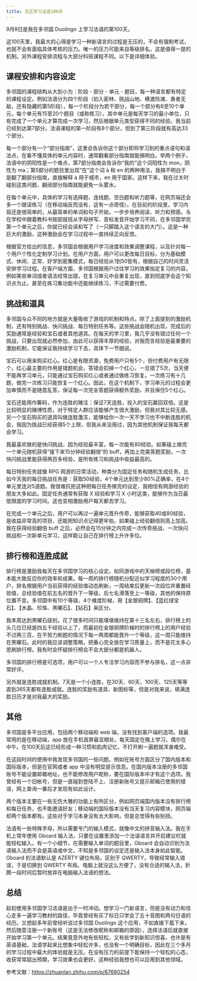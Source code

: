 ```yaml
---
title: 无压学习法语100天
---
```

9月8日是我在多邻国 Duolingo 上学习法语的第100天。

这100天里，我最大的心得是学习一种新语言的过程是无压的，不会有强制考试，也就不会有面临具体考核的压力。唯一的压力可能来自等级排名，这是值得一提的机制。另外课程安排流程与大部分科班课程不同。以下是详细体验。

## 课程安排和内容设定

多邻国的课程结构从大到小为：阶段 - 部分 - 单元 - 题目，每一种语言都有特定的课程设定。例如法语分为四个阶段（初入密林、挑战山地、横渡险滩、勇者无敌，还有隐藏的第5阶段），每一个阶段分为若干部分，每一个部分有6至10个单元，每个单元有15至20个题目（或称练习），其中单元是每天学习的最小单位，只有完成了一个单元才算完成一次学习，然后根据单元类型获得不同的经验。我当前已经到达第7部分。法语课程的第一阶段有8个部分，但到了第三阶段就有高达33个部分。

每一个部分有一个“部分指南”，这里会告诉你这个部分即将学习到的重点语句和语法点，在看不懂具体的单元内容时，通常翻看部分指南就能搞明白。举两个例子，法语中的阴阳性是一个难点，第7部分指南会告诉你“我的”这个词阳性为 mon，阴性为 ma；第5部分的题目里出现“在”这个词 à 和 en 的两种用法，我搞不明白于是翻了翻部分指南，直接解释 à 用于城市，en 用于国家。这样下来，我在过关时碰到这类问题，翻阅部分指南就能避免一头雾水。

在每个单元中，具体的学习有选择题、连线题、空白题和听力题等，在网页端还会多一个跟读练习（在移动端反而没有，这有一点奇怪）。在目前的阶段里，学习内容还是很简单的，从最简单的单词和句子开始，一步步培养阅读、听力和预感。与在学校中跟着教科书按部就班从字母拼写、音标发音开始学习不同，在多邻国学完第一个单元之后，你就已经会读和写了（一只脚踏入这个语言的大门）。这是一种巨大的激励，这种激励会在学习过程中一直持续正向反馈。

根据官方给出的信息，多邻国会根据用户学习进度和效果调整课程，以及针对每一个用户个性化定制学习计划。在用户方面，用户可以更改每日目标，分为基础模式、休闲、正常、好学到密集模式，每日经验从1到50皆有，根据自己的时间灵活安排学习过程。在客户端方面，多邻国根据用户过往学习的效果指定复习的内容，例如某些单词或者语法经常出错，在复习单元中会重复出现，直到彻底学会这个知识点为止。甚至在练习集功能中还能继续练习，不过需要付费。

## 挑战和道具

多邻国与众不同的地方就是大量吸收了游戏的机制和特点。除了上面提到的激励机制，还有特别挑战、快闪挑战、每日特别任务等。这些挑战会随机出现，完成后的奖励通常是经验和宝石或者其他道具。在每天的学习里，我几乎没有错过任何一个挑战，只要出现就必然参加，由此可以获得丰厚的经验，对我而言经验是最重要的激励机制，它能保证我持续学习下去，具体下一节细说。

宝石可以用来购买红心。红心是有限资源，免费用户只有5个，但付费用户有无限个。红心最主要的作用是错题机会，答错会扣掉一个红心，一旦错了5次，当天便不能再学习单元，只能通过宝石购买红心或者通过做练习恢复。一次练习有十几题，做完一次练习只能恢复一个红心。因此，在这个机制下，学习单元的过程会更加审慎而不是随意乱答，保证每一次完全答题获得额外奖励，并且保住5个红心。

宝石还能用作筹码，作为连胜的赌注：保证7天连胜，投入的宝石赢回双倍。这是比较明显的赌博性质，对于特定人群应该能够产生很大激励，但我对其比较无感。另一个宝石购买的道具叫做连胜激冻，能够给你一次一天不学习也不中断连胜的机会，我因为挑战已经获得5个上限，但我从来没用过，因为其他机制保证我每天都会学习。

我最喜欢做的是快闪挑战，因为经验最丰富，每一次能有80经验。如果碰上做完一个单元随机获得“接下来15分钟经验翻倍”的 buff，再加上完美答题奖励，一次快闪挑战里能获得两百多经验，是所有练习和挑战中收益最高的。

每日特别任务就像 RPG 网游的日常活动，种类分为固定任务和随机生成任务，比如今天我的每日挑战任务是：获取50经验，4个单元达到至少80%正确率，在4个单元里连对5道题。我很难抗拒这种把每日任务做完的设定，我相信有网游经验的朋友大多如此。固定任务通常有获取 X 经验和学习 X 小时这类，能够作为当日最低限度的学习时间。这也变相激励用户每天都去学习。

在完成一个单元之后，用户可以再过一遍单元晋升传奇，能够获取40或80经验，是收益非常高的项目，还能把知识点记得更牢些。如果碰上经验翻倍则高上加高。我在获得经验翻倍 buff 之后，必然会在15分钟之内完成一次传奇挑战、一次快闪挑战和一次新单元学习，这样能让自己在排行榜上升许多位。

## 排行榜和连胜成就

排行榜是激励我每天在多邻国学习的核心设定。如同游戏中的天梯榜或段位榜，基本能大致反应你的效率和成果。每一周的排行榜随机分配近似学习程度的30个用户，排名根据用户当前获得的经验值动态刷新，一周结束后更新一次段位并重置经验值，总经验值在前五名的晋升下一等级，后七名滑落至上一等级，其他的保持原位置不变。多邻国中有10个等级、4个难度阶梯，用【金银铜牌】、【蓝红绿宝石】、【水晶、珍珠、黑曜石】、【钻石】来区分。

我本周达到黑曜石级别，花了很多时间只能堪堪维持在第十三名左右，排行榜上的头几位已经是四五千经验以上了，而最初在金银铜牌阶梯时的排行榜上的用户经验不过两三百，在不努力刷题的情况下每一两周都能晋升一个等级，这一周只能维持在黑曜石。此时的我应该调整策略，把重心完全放在学习质量上，而不是花太多心思刷排行榜。我有时会怀疑排行榜会不会大部分都是机器人。

多邻国的排行榜是可选项，用户可以一个人专注学习内容而不参与排名，这一点非常好评。

另外就是连胜成就机制。7天是一个小连胜，在30天、60天、100天、125天等等直到365天都有连胜成就。连胜的奖励有道具、新图标等，但是对我来说，填满连胜日历才是对我最大的奖励。

## 其他

多邻国是多平台应用，包括两个移动端和 web 端，没有找到客户端的选项。我最常用的是在移动端，app 放在手机首屏最显眼处，每天固定在晚上学习，偶尔在中午。在100天后这已经形成一种习惯和肌肉记忆，不打开刷一遍题就浑身难受。

在这段时间的使用中我发现多邻国的一些问题。例如在账号方面区分了国内版本和国际版本，但是在官网或者 app 中没有明显提示信息。在国内版本注册的多邻国账号不能设置邮箱地址，也不能修改用户昵称，要在国际版本中才有这个选项。我曾经有一个旧帐号，但是一直碰到登陆不上、注册新账号又提示邮箱已使用的错误，网上查询一番后才发现有如此设计。

两个版本主要在一些无伤大雅的功能上有所区分，例如网页端国内版本没有排行榜和每日任务，也不能邀请好友；移动端的国际版本没有当天复习内容模块，网页端却两个版本都有。这些对于学习本身没有太大影响，但是总觉得有些别扭。

法语有一些特殊字母，所以需要专门的输入模式，就像中文的拼音输入法。我在手机上常年使用 Gboard 输入法，只要在设置里添加一个法语语言并开启建议栏就能轻松输入。有一个小细节，在需要输入单词的题目里，Gboard 会自动识别为法语输入法而不会是英语或中文，不知是多邻国的设定还是输入法本身如此智能。Gboard 的法语默认是 AZERTY 键位布局，区别于 QWERTY，导致经常输入错误，于是切换到 QWERTY 布局。电脑上就没这么方便了，没有合适的输入法，折腾一段时间后暂时放弃在电脑输入法语的想法。

## 总结

起初使用多邻国学习法语是出于一时冲动。想学习一门新语言，但是没有动力和信心走多一遍学习教材的路径，毕竟曾经有买了标日只学会了五十音图和两句日语的经历。又想起多年前曾经听说过多邻国 Duolingo 这个应用，不如直接下载下来，然后随意注册一个新账号（这是无法修改昵称和邮箱的原因），选择法语后就直接开始学习第一个单元。结果竟意外地有些轻松，又有些学到新知识惊喜。也许是有英语基础，法语学起来比想象中轻松许多，也没有一个明确目标，因此在三个多月的学习过程中最大的体验就是无压。在没有压力的前提下能保持一个轻松的心态，收获常常超出预期，学习效果也会更好。这种经验我想也可以应用到其他领域。

参考文献：https://zhuanlan.zhihu.com/p/87680254